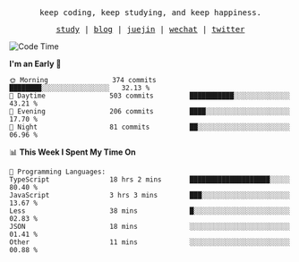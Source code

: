 <p align="center">
  <samp>
    <span>keep coding, keep studying, and keep happiness.</span>
  </samp>
</p>

<p align="center">
  <samp>
    <a href="https://github.com/ouduidui/fe-study">study</a> |
    <a href="https://deweyou.me">blog</a>  |
    <a href="https://juejin.cn/user/4309700183594366">juejin</a> |
    <a href="https://user-images.githubusercontent.com/54696834/165071004-6509e3f2-90c3-448c-9d92-3da42b0c2021.jpeg">wechat</a> |
    <a href="https://twitter.com/ouduidui">twitter</a>
  </samp>
</p>

<!--START_SECTION:waka-->
![Code Time](http://img.shields.io/badge/Code%20Time-3%2C406%20hrs%2054%20mins-blue)

**I'm an Early 🐤** 

```text
🌞 Morning                374 commits         ████████░░░░░░░░░░░░░░░░░   32.13 % 
🌆 Daytime                503 commits         ███████████░░░░░░░░░░░░░░   43.21 % 
🌃 Evening                206 commits         ████░░░░░░░░░░░░░░░░░░░░░   17.70 % 
🌙 Night                  81 commits          ██░░░░░░░░░░░░░░░░░░░░░░░   06.96 % 
```


📊 **This Week I Spent My Time On** 

```text
💬 Programming Languages: 
TypeScript               18 hrs 2 mins       ████████████████████░░░░░   80.40 % 
JavaScript               3 hrs 3 mins        ███░░░░░░░░░░░░░░░░░░░░░░   13.67 % 
Less                     38 mins             █░░░░░░░░░░░░░░░░░░░░░░░░   02.83 % 
JSON                     18 mins             ░░░░░░░░░░░░░░░░░░░░░░░░░   01.41 % 
Other                    11 mins             ░░░░░░░░░░░░░░░░░░░░░░░░░   00.88 % 
```


<!--END_SECTION:waka-->
